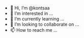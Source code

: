 - 👋 Hi, I’m @kontsaa
- 👀 I’m interested in ...
- 🌱 I’m currently learning ...
- 💞️ I’m looking to collaborate on ...
- 📫 How to reach me ...

<!---
kontsaa/kontsaa is a ✨ special ✨ repository because its `README.md` (this file) appears on your GitHub profile.
You can click the Preview link to take a look at your changes.
--->
